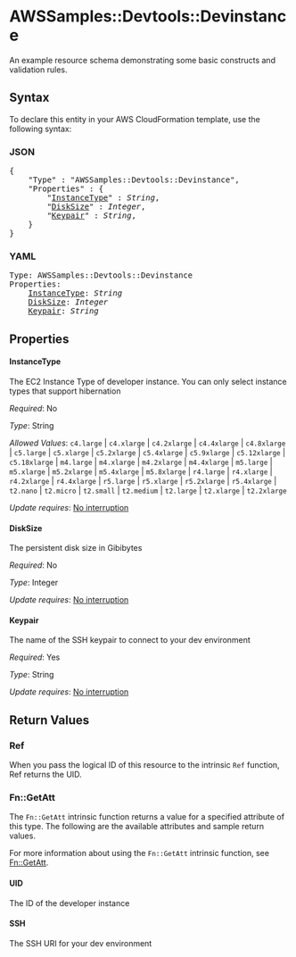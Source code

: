 # AWSSamples::Devtools::Devinstance

An example resource schema demonstrating some basic constructs and validation rules.

## Syntax

To declare this entity in your AWS CloudFormation template, use the following syntax:

### JSON

<pre>
{
    "Type" : "AWSSamples::Devtools::Devinstance",
    "Properties" : {
        "<a href="#instancetype" title="InstanceType">InstanceType</a>" : <i>String</i>,
        "<a href="#disksize" title="DiskSize">DiskSize</a>" : <i>Integer</i>,
        "<a href="#keypair" title="Keypair">Keypair</a>" : <i>String</i>,
    }
}
</pre>

### YAML

<pre>
Type: AWSSamples::Devtools::Devinstance
Properties:
    <a href="#instancetype" title="InstanceType">InstanceType</a>: <i>String</i>
    <a href="#disksize" title="DiskSize">DiskSize</a>: <i>Integer</i>
    <a href="#keypair" title="Keypair">Keypair</a>: <i>String</i>
</pre>

## Properties

#### InstanceType

The EC2 Instance Type of developer instance. You can only select instance types that support hibernation

_Required_: No

_Type_: String

_Allowed Values_: <code>c4.large</code> | <code>c4.xlarge</code> | <code>c4.2xlarge</code> | <code>c4.4xlarge</code> | <code>c4.8xlarge</code> | <code>c5.large</code> | <code>c5.xlarge</code> | <code>c5.2xlarge</code> | <code>c5.4xlarge</code> | <code>c5.9xlarge</code> | <code>c5.12xlarge</code> | <code>c5.18xlarge</code> | <code>m4.large</code> | <code>m4.xlarge</code> | <code>m4.2xlarge</code> | <code>m4.4xlarge</code> | <code>m5.large</code> | <code>m5.xlarge</code> | <code>m5.2xlarge</code> | <code>m5.4xlarge</code> | <code>m5.8xlarge</code> | <code>r4.large</code> | <code>r4.xlarge</code> | <code>r4.2xlarge</code> | <code>r4.4xlarge</code> | <code>r5.large</code> | <code>r5.xlarge</code> | <code>r5.2xlarge</code> | <code>r5.4xlarge</code> | <code>t2.nano</code> | <code>t2.micro</code> | <code>t2.small</code> | <code>t2.medium</code> | <code>t2.large</code> | <code>t2.xlarge</code> | <code>t2.2xlarge</code>

_Update requires_: [No interruption](https://docs.aws.amazon.com/AWSCloudFormation/latest/UserGuide/using-cfn-updating-stacks-update-behaviors.html#update-no-interrupt)

#### DiskSize

The persistent disk size in Gibibytes

_Required_: No

_Type_: Integer

_Update requires_: [No interruption](https://docs.aws.amazon.com/AWSCloudFormation/latest/UserGuide/using-cfn-updating-stacks-update-behaviors.html#update-no-interrupt)

#### Keypair

The name of the SSH keypair to connect to your dev environment

_Required_: Yes

_Type_: String

_Update requires_: [No interruption](https://docs.aws.amazon.com/AWSCloudFormation/latest/UserGuide/using-cfn-updating-stacks-update-behaviors.html#update-no-interrupt)

## Return Values

### Ref

When you pass the logical ID of this resource to the intrinsic `Ref` function, Ref returns the UID.

### Fn::GetAtt

The `Fn::GetAtt` intrinsic function returns a value for a specified attribute of this type. The following are the available attributes and sample return values.

For more information about using the `Fn::GetAtt` intrinsic function, see [Fn::GetAtt](https://docs.aws.amazon.com/AWSCloudFormation/latest/UserGuide/intrinsic-function-reference-getatt.html).

#### UID

The ID of the developer instance

#### SSH

The SSH URI for your dev environment

